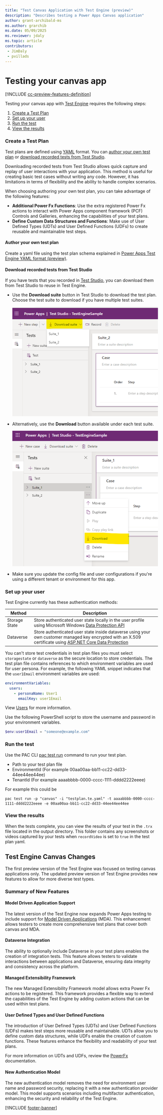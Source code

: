 ```yaml
---
title: "Test Canvas Application with Test Engine (preview)"
description: "Describes testing a Power Apps Canvas application"
author: grant-archibald-ms
ms.author: grarchib
ms.date: 05/09/2025
ms.reviewer: jdaly
ms.topic: article
contributors:
 - JimDaly
 - pvillads
---
```


# Testing your canvas app

[!INCLUDE [cc-preview-features-definition](../includes/cc-preview-features-definition.md)]

Testing your canvas app with [Test Engine](./overview.md) requires the following steps:

1. [Create a Test Plan](#create-a-test-plan)
1. [Set up your user](#set-up-your-user)
1. [Run the test](#run-the-test)
1. [View the results](#view-the-results)

### Create a Test Plan

Test plans are defined using [YAML](https://yaml.org/spec/1.2.2/) format. You can [author your own test plan](#author-your-own-test-plan) or [download recorded tests from Test Studio](#download-recorded-tests-from-test-studio).

Downloading recorded tests from Test Studio allows quick capture and replay of user interactions with your application. This method is useful for creating basic test cases without writing any code. However, it has limitations in terms of flexibility and the ability to handle complex scenarios.

When choosing authoring your own test plan, you can take advantage of the following features:
- **Additional Power Fx Functions**: Use the extra registered Power Fx actions to interact with Power Apps component framework (PCF) Controls and Galleries, enhancing the capabilities of your test plans.
- **Define Custom Data Structures and Functions**: Make use of User Defined Types (UDTs) and User Defined Functions (UDFs) to create reusable and maintainable test steps. 

#### Author your own test plan

Create a yaml file using the test plan schema explained in [Power Apps Test Engine YAML format (preview)](yaml.md).

#### Download recorded tests from Test Studio

If you have tests that you recorded in [Test Studio](/power-apps/maker/canvas-apps/test-studio), you can download them from Test Studio to reuse in Test Engine.

- Use the **Download suite** button in Test Studio to download the test plan. Choose the test suite to download if you have multiple test suites.

    ![Screenshot of Test Studio download test suite button](media/download-test-suite.png)

- Alternatively, use the **Download** button available under each test suite.

    ![Screenshot of Test Studio download test suite individual button](media/download-test-suite-individual.png)

- Make sure you update the config file and user configurations if you're using a different tenant or environment for this app.

### Set up your user

Test Engine currently has these authentication methods:

| Method | Description |
|--------|-------------|
| Storage State | Store authenticated user state locally in the user profile using Microsoft Windows [Data Protection API](/dotnet/standard/security/how-to-use-data-protection)
| Dataverse | Store authenticated user state inside dataverse using your own customer managed key encrypted with an X.509 certificate using [ASP.NET Core Data Protection](/aspnet/core/security/data-protection/introduction)

You can't store test credentials in test plan files you must select `storagestate` or `dataverse` as the secure location to store credentials. The test plan file contains references to which environment variables are used for user persona. For example, the following YAML snippet indicates that the `user1Email` environment variables are used:

```yaml
environmentVariables:
  users:
    - personaName: User1
      emailKey: user1Email
```

View [Users](yaml.md#users) for more information.

Use the following PowerShell script to store the username and password in your environment variables.

```powershell
$env:user1Email = "someone@example.com"
```

### Run the test

Use the PAC CLI [pac test run](../developer/cli/reference/tests.md#pac-test-run) command to run your test plan.

- Path to your test plan file
- EnvironmentId (For example 00aa00aa-bb11-cc22-dd33-44ee44ee44ee)
- TenantId (For example aaaabbbb-0000-cccc-1111-dddd2222eeee)

For example this could be

```pwsh
pac test run -p "canvas" -i "testplan.te.yaml" -t aaaabbbb-0000-cccc-1111-dddd2222eeee -e 00aa00aa-bb11-cc22-dd33-44ee44ee44ee
```

### View the results

When the tests complete, you can view the results of your test in the `.trx` file located in the output directory. This folder contains any screenshots or videos captured by your tests when `recordVideo` is set to `true` in the test plan yaml.

## Test Engine Canvas Changes

The first preview version of the Test Engine was focused on testing canvas applications only. The updated preview version of Test Engine provides new features to allow for more diverse test types.

### Summary of New Features

#### Model Driven Application Support

The latest version of the Test Engine now expands Power Apps testing to include support for [Model Driven Applications](model-driven-application.md) (MDA). This enhancement allows testers to create more comprehensive test plans that cover both canvas and MDA.

#### Dataverse Integration

The ability to optionally include Dataverse in your test plans enables the creation of integration tests. This feature allows testers to validate interactions between applications and Dataverse, ensuring data integrity and consistency across the platform.

#### Managed Extensibility Framework

The new Managed Extensibility Framework model allows extra Power Fx actions to be registered. This framework provides a flexible way to extend the capabilities of the Test Engine by adding custom actions that can be used within test plans.

#### User Defined Types and User Defined Functions

The introduction of User Defined Types (UDTs) and User Defined Functions (UDFs) makes test steps more reusable and maintainable. UDTs allow you to define custom data structures, while UDFs enable the creation of custom functions. These features enhance the flexibility and readability of your test plans.

For more information on UDTs and UDFs, review the [PowerFx](./powerfx.md) documentation.

#### New Authentication Model

The new authentication model removes the need for environment user name and password security, replacing it with a new authentication provider model. This model supports scenarios including multifactor authentication, enhancing the security and reliability of the Test Engine.

[!INCLUDE [footer-banner](../includes/footer-banner.md)]

